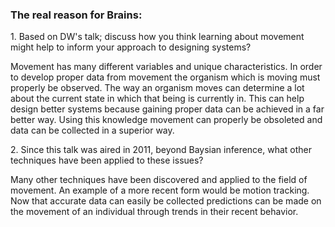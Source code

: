<h3>The real reason for Brains:</h3>
1.	Based on DW's talk; discuss how you think learning about movement might help to inform your approach to designing systems?
	<p>Movement has many different variables and unique characteristics. In order to develop proper data from movement the organism which is moving must properly be observed. The way an organism moves can determine a lot about the current state in which that being is currently in. This can help design better systems because gaining proper data can be achieved in a far better way. Using this knowledge movement can properly be obsoleted and data can be collected in a superior way.</p>
2.	Since this talk was aired in 2011, beyond Baysian inference, what other techniques have been applied to these issues?
	<p>Many other techniques have been discovered and applied to the field of movement. An example of a more recent form would be motion tracking. Now that accurate data can easily be collected predictions can be made on the movement of an individual through trends in their recent behavior.</p>
